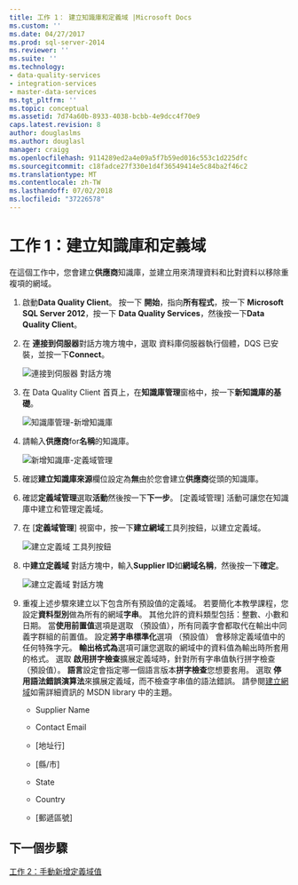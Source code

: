 ```yaml
---
title: 工作 1： 建立知識庫和定義域 |Microsoft Docs
ms.custom: ''
ms.date: 04/27/2017
ms.prod: sql-server-2014
ms.reviewer: ''
ms.suite: ''
ms.technology:
- data-quality-services
- integration-services
- master-data-services
ms.tgt_pltfrm: ''
ms.topic: conceptual
ms.assetid: 7d74a60b-8933-4038-bcbb-4e9dcc4f70e9
caps.latest.revision: 8
author: douglaslms
ms.author: douglasl
manager: craigg
ms.openlocfilehash: 9114289ed2a4e09a5f7b59ed016c553c1d225dfc
ms.sourcegitcommit: c18fadce27f330e1d4f36549414e5c84ba2f46c2
ms.translationtype: MT
ms.contentlocale: zh-TW
ms.lasthandoff: 07/02/2018
ms.locfileid: "37226578"
---
```

# <a name="task-1-creating-a-knowledge-base-and-domains"></a>工作 1：建立知識庫和定義域
  在這個工作中，您會建立**供應商**知識庫，並建立用來清理資料和比對資料以移除重複項的網域。  
  
1.  啟動**Data Quality Client**。 按一下 **開始**，指向**所有程式**，按一下  **Microsoft SQL Server 2012**，按一下  **Data Quality Services**，然後按一下**Data Quality Client**。  
  
2.  在 **連接到伺服器**對話方塊方塊中，選取 資料庫伺服器執行個體，DQS 已安裝，並按一下**Connect**。  
  
     ![連接到伺服器 對話方塊](../../2014/tutorials/media/et-creatingaknowledgebaseanddomains-01.jpg "連接到伺服器 對話方塊")  
  
3.  在 Data Quality Client 首頁上，在**知識庫管理**窗格中，按一下**新知識庫的基礎**。  
  
     ![知識庫管理-新增知識庫](../../2014/tutorials/media/et-creatingaknowledgebaseanddomains-02.jpg "知識庫管理-新增知識庫")  
  
4.  請輸入**供應商**for**名稱**的知識庫。  
  
     ![新增知識庫-定義域管理](../../2014/tutorials/media/et-creatingaknowledgebaseanddomains-03.jpg "新增知識庫-定義域管理")  
  
5.  確認**建立知識庫來源**欄位設定為**無**由於您會建立**供應商**從頭的知識庫。  
  
6.  確認**定義域管理**選取**活動**然後按一下**下一步**。 [定義域管理] 活動可讓您在知識庫中建立和管理定義域。  
  
7.  在 [**定義域管理**] 視窗中，按一下**建立網域**工具列按鈕，以建立定義域。  
  
     ![建立定義域 工具列按鈕](../../2014/tutorials/media/et-creatingaknowledgebaseanddomains-04.jpg "建立定義域 工具列按鈕")  
  
8.  中**建立定義域** 對話方塊中，輸入**Supplier ID**如**網域名稱**，然後按一下**確定**。  
  
     ![建立定義域 對話方塊](../../2014/tutorials/media/et-creatingaknowledgebaseanddomains-05.jpg "建立定義域 對話方塊")  
  
9. 重複上述步驟來建立以下包含所有預設值的定義域。 若要簡化本教學課程，您設定**資料型別**做為所有的網域**字串**。 其他允許的資料類型包括：整數、小數和日期。 當**使用前置值**選項是選取 （預設值），所有同義字會都取代在輸出中同義字群組的前置值。 設定**將字串標準化**選項 （預設值） 會移除定義域值中的任何特殊字元。 **輸出格式為**選項可讓您選取的網域中的資料值為輸出時所套用的格式。 選取 **啟用拼字檢查**擴展定義域時，針對所有字串值執行拼字檢查 （預設值）。 **語言**設定會指定哪一個語言版本**拼字檢查**您想要套用。 選取 **停用語法錯誤演算法**來擴展定義域，而不檢查字串值的語法錯誤。 請參閱[建立網域](http://msdn.microsoft.com/library/hh510401.aspx)如需詳細資訊的 MSDN library 中的主題。  
  
    -   Supplier Name  
  
    -   Contact Email  
  
    -   [地址行]  
  
    -   [縣/市]  
  
    -   State  
  
    -   Country  
  
    -   [郵遞區號]  
  
## <a name="next-step"></a>下一個步驟  
 [工作 2：手動新增定義域值](../../2014/tutorials/task-2-adding-domain-values-manually.md)  
  
  
